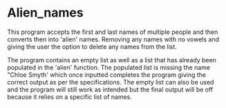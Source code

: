 # Alien_names
This program accepts the first and last names of multiple people
and then converts then into 'alien' names. Removing any names with no
vowels and giving the user the option to delete any names from the list.

The program contains an empty list as well as a list that has already
been populated in the 'alien' function. The populated list is missing
the name "Chloe Smyth' which once inputted completes the program giving
the correct output as per the specifications. The empty list can also be
used and the program will still work as intended but the final output
will be off because it relies on a specific list of names.
